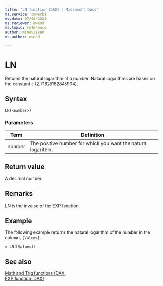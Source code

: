 ```yaml
---
title: "LN function (DAX) | Microsoft Docs"
ms.service: powerbi 
ms.date: 07/08/2020
ms.reviewer: owend
ms.topic: reference
author: minewiskan
ms.author: owend

---
```

# LN

Returns the natural logarithm of a number. Natural logarithms are based on the constant e (2.71828182845904).  
  
## Syntax  
  
```dax
LN(<number>)  
```
  
### Parameters  
  
|Term|Definition|  
|--------|--------------|  
|number|The positive number for which you want the natural logarithm.|  
  
## Return value

A decimal number.  
  
## Remarks

LN is the inverse of the EXP function.  
  
## Example

The following example returns the natural logarithm of the number in the column, `[Values]`.  
  
```dax
= LN([Values])  
```
  
## See also

[Math and Trig functions &#40;DAX&#41;](math-and-trig-functions-dax.md)  
[EXP function &#40;DAX&#41;](exp-function-dax.md)  
